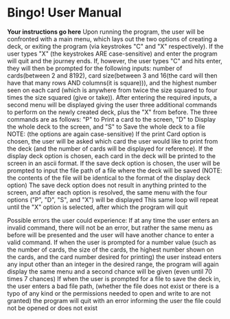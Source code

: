 # Bingo! User Manual

**Your instructions go here**
Upon running the program, the user will be confronted with a main menu, which lays out the two options of creating a deck, or exiting the program (via keystrokes "C" and "X" respectively).
If the user types "X" (the keystrokes ARE case-sensitive) and enter the program will quit and the journey ends.
If, however, the user types "C" and hits enter, they will then be prompted for the following inputs:
number of cards(between 2 and 8192), card size(between 3 and 16(the card will then have that many rows AND columns(it is square))),
and the highest number seen on each card (which is anywhere from twice the size squared to four times the size squared (give or take)).
After entering the required inputs, a second menu will be displayed giving the user three additional commands to perform on the newly created deck, plus the "X" from before.
The three commands are as follows: "P" to Print a card to the screen, "D" to Display the whole deck to the screen, and "S" to Save the whole deck to a file
NOTE: (the options are again case-sensitive)
If the print Card option is chosen, the user will be asked which card the user would like to print from the deck (and the number of cards will be displayed for reference).
If the display deck option is chosen, each card in the deck will be printed to the screen in an ascii format. 
If the save deck option is chosen, the user will be prompted to input the file path of a file where the deck will be saved (NOTE: the contents of the file will be identical to the format of the display deck option)
The save deck option does not result in anything printed to the screen, and after each option is resolved, the same menu with the four options ("P", "D", "S", and "X") will be displayed
This same loop will repeat until the "X" option is selected, after which the program will quit

Possible errors the user could experience:
If at any time the user enters an invalid command, there will not be an error, but rather the same menu as before will be presented and the user will have another chance to enter a valid command.
If when the user is prompted for a number value (such as the number of cards, the size of the cards, the highest number shown on the cards, and the card number desired for printing) the user instead enters any input other than an integer in the desired range, the program will again display the same menu and a second chance will be given (even until 70 times 7 chances)
If when the user is prompted for a file to save the deck in, the user enters a bad file path, (whether the file does not exist or there is a typo of any kind or the permissions needed to open and write to are not granted) the program will quit with an error informing the user the file could not be opened or does not exist
